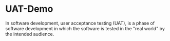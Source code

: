 # UAT-Demo
In software development, user acceptance testing (UAT), is a phase of software development in which the software is tested in the "real world" by the intended audience. 
